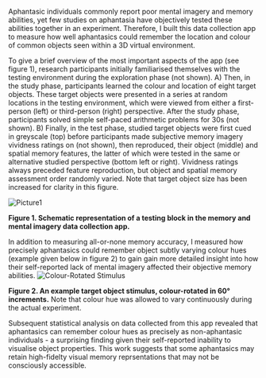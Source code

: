 Aphantasic individuals commonly report poor mental imagery and memory abilities, yet few studies on aphantasia have objectively tested these abilities together in an experiment. Therefore, I built this 
data collection app to measure how well aphantasics could remember the location and colour of common objects seen within a 3D virtual environment.


To give a brief overview of the most important aspects of the app (see figure 1), research participants initially familiarised themselves with the testing environment during the exploration phase
(not shown). A) Then, in the study phase, participants learned the colour and location of eight target objects. These target objects were presented in a series at random locations in the testing
environment, which were viewed from either a first-person (left) or third-person (right) perspective. After the study phase, participants solved simple self-paced arithmetic problems for 30s (not shown).
B) Finally, in the test phase, studied target objects were first cued in greyscale (top) before participants made subjective memory imagery vividness ratings on (not shown), then reproduced, their 
object (middle) and spatial memory features, the latter of which were tested in the same or alternative studied perspective (bottom left or right). Vividness ratings always preceded feature
reproduction, but object and spatial memory assessment order randomly varied. Note that target object size has been increased for clarity in this figure.

![Picture1](https://github.com/Michael-Siena/Memory-And-Mental-Imagery-App/assets/49949052/7bfc0fb5-c1e9-4508-9f97-f608407fb65a)

**Figure 1. Schematic representation of a testing block in the memory and mental imagery data collection app.**


In addition to measuring all-or-none memory accuracy, I measured how precisely aphantasics could remember object subtly varying colour hues (example given below in figure 2) to gain gain more detailed insight 
into how their self-reported lack of mental imagery affected their objective memory abilities.
![Colour-Rotated Stimulus](https://github.com/Michael-Siena/Memory-And-Mental-Imagery-App/assets/49949052/9e342291-404d-4648-8a00-a9b86a045837)

**Figure 2. An example target object stimulus, colour-rotated in 60° increments.** 
Note that colour hue was allowed to vary continuously during the actual experiment.

Subsequent statistical analysis on data collected from this app revealed that aphantasics can remember colour hues as precisely as non-aphantasic individuals - a surprising finding given their self-reported inability to 
visualise object properties. This work suggests that some aphantasics may retain high-fidelty visual memory reprsentations that may not be consciously accessible. 
